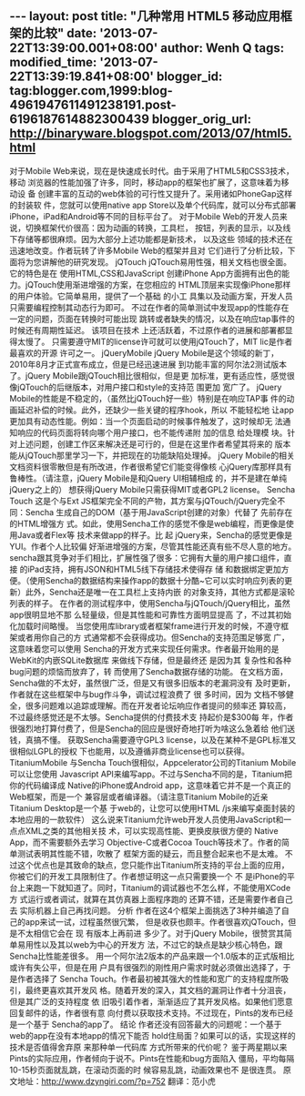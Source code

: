 --- layout: post title: "几种常用 HTML5 移动应用框架的比较" date:
'2013-07-22T13:39:00.001+08:00' author: Wenh Q tags: modified\_time:
'2013-07-22T13:39:19.841+08:00' blogger\_id:
tag:blogger.com,1999:blog-4961947611491238191.post-6196187614882300439
blogger\_orig\_url: http://binaryware.blogspot.com/2013/07/html5.html
---
对于Mobile Web来说，现在是快速成长时代。由于采用了HTML5和CSS3技术，移动
浏览器的性能加强了许多，同时，移动app的框架也扩展了，这意味着为移动设 备
创建丰富的互动的web体验的可行性又提升了。采用诸如PhoneGap这样的封装软
件，您就可以使用native app Store以及单个代码库，就可以分布式部署
iPhone，iPad和Android等不同的目标平台了。
对于Mobile Web的开发人员来说，切换框架代价很高：因为动画的转换，工具栏，
按钮，列表的显示，以及线下存储等都很麻烦。因为大部分上述功能都是新技术，
以及这些 领域的技术还在迅速地改变。作者玩转了许多Mobile Web的框架并且对
它们进行了分析比较，下面将为您讲解他的研究发现。
jQTouch
jQTouch易用性强，相关文档也很全面。它的特色是在 使用HTML,CSS和JavaScript
创建iPhone App方面拥有出色的能力。jQTouch使用渐进增强的方案，在您相应的
HTML顶层来实现像iPhone那样的用户体验。它简单易用，提供了一个基础 的小工
具集以及动画方案，开发人员只需要编程控制其动态行为即可。
不过在作者的简单测试中发现app的性能存在一定的问题，页面在转换时可能出现
跳转或者缺失的情况，以及在响应tap事件的时候还有周期性延迟。 该项目在技术
上还活跃着，不过原作者的进展和部署都显得太慢了。
只需要遵守MIT的license许可就可以使用jQTouch了，MIT lic是作者最喜欢的开源
许可之一。
jQueryMobile
jQuery Mobile是这个领域的新丁，2010年8月才正式宣布成立，但是已经迅速进展
到功能丰富的阿尔法2测试版本了。jQuery Mobile跟jQTouch相比很相似，但是更
加标准，更有适应性，感觉很像jQTouch的后继版本，对用户接口和style的支持范
围更加 宽广了。
jQuery Mobile的性能是不稳定的，（虽然比jQTouch好一些）特别是在响应TAP事
件的动画延迟补偿的时候。此外，还缺少一些关键的程序hook，所以 不能轻松地
让app更加具有动态性能。例如：当一个页面启动的时候事件触发了，这时候却无
法通知响应的代码页面将转向哪个用户接口，也不能传递附 加的信息 给处理模
块。针对上述问题，创建工作区来解决还是可行的，但是在这里作者希望其将来的
版本能从jQTouch那里学习一下，并把现在的功能缺陷处理掉。
jQuery Mobile的相关文档资料很零散但是有所改进，作者很希望它们能变得像核
心jQuery库那样具有鲁棒性。（请注意，jQuery Mobile是和jQuery UI相辅相成
的，并不是建在单纯jQuery之上的）
想获得jQuery Mobile只需获得MIT或者GPL2 license。
Sencha Touch
这是个与Ext JS框架完全不同的产物，其方案与jQTouch/jQuery完全不同：Sencha
生成自己的DOM（基于用JavaScript创建的对象）代替了 先前存在的HTML增强方
式。如此，使用Sencha工作的感觉不像是web编程，而更像是使用Java或者Flex等
技术来做app的样子。比 起 jQuery来，Sencha的感觉更像是YUI。作者个人比较偏
好渐进增强的方案，尽管其性能还真有些不尽人意的地方。
sencha跟其竞争对手们相比，扩展性强了很多：它拥有大量的用户接口组件，直接
的iPad支持，拥有JSON和HTML5线下存储技术使得存 储 和数据绑定更加方
便。（使用Sencha的数据结构来操作app的数据十分酷\~它可以实时响应列表的更
新）此外，Sencha还是唯一在工具栏上支持内嵌 的对象支持，其他方式都是滚轮
列表的样子。
在作者的测试程序中，使用Sencha与jQTouch/jQuery相比，虽然app很明显地不那
么轻量级，但是其性能和可靠性方面明显提高 了，不过其初始化加载时间略慢。
当您使用库library或者框架frame进行开发的时候，不遵守框架或者用你自己的方
式通常都不会获得成功。但Sencha的支持范围足够宽 广，这意味着您可以使用
Sencha的开发方式来实现任何需求。作者最开始用的是WebKit的内嵌SQLite数据库
来做线下存储，但是最终还 是因为其 复杂性和各种bug问题的烦恼而放弃了，转
而使用了Sencha数据存储的功能。
在文档方面，Sencha做的不太好，虽然很广泛，但是又有很多旧版本的老漏洞没有
及时更新，作者就在这些框架中与bug作斗争，调试过程浪费了 很 多时间，因为
文档不够健全，很多问题难以追踪或理解。而在开发者论坛响应作者提问的频率还
算较高，不过最终感觉还是不太够。Sencha提供的付费技术支 持起价是\$300每
年，作者很强烈地打算付费了，但是Sencha的回应是很好奇地打听为啥这么急着给
他们送钱，真搞不懂。
获取Sencha需要遵守GPL3 license，以及在某种不是GPL标准又很相似LGPL的授权
下也能用，以及遵循非商业license也可以获得。
TitaniumMobile
与Sencha Touch很相似，Appcelerator公司的Titanium Mobile可以让您使用
Javascript API来编写app。不过与Sencha不同的是，Titanium把你的代码编译成
Native的iPhone或Android app，这意味着它并不是一个真正的Web框架，而是一个
兼容层或者编译器。（请注意Titanium Mobile的近亲Titanium Desktop是一个基
于web的，让您可以使用HTML /js来编写桌面封装的本地应用的一款软件）
这么说来Titanium允许web开发人员使用JavaScript和一点点XML之类的其他相关技
术，可以实现高性能、更换皮肤很方便的 Native App，而不需要额外去学习
Objective-C或者Cocoa Touch等技术了。作者的简单测试表明其性能不错，吹散了
框架方面的疑云，而且整合起来也不是太难。
不过这个优点也是其致命的缺点，您只能作出Titanium所支持的平台上面的应用，
你被它们的开发工具限制住了。作者想证明这一点只需要换一个 不 是iPhone的平
台上来跑一下就知道了。同时，Titanium的调试器也不怎么样，不能使用XCode方
式运行或者调试，就算在其仿真器上面程序跑的 还算不错，还是需要作者自己去
实际机器上自己再找问题。
分析
作者在这4个框架上面挑选了3种并编造了自己的app来试一试，过程虽然很冗繁，
但是收获也颇丰。作者很喜欢jQTouch，但是不太相信它会在 现 有版本上再前进
多少了。对于jQuery Mobile，很赞赏其简单易用性以及其以web为中心的开发方
法，不过它的缺点是缺少核心特色，跟Sencha比性能差很多。
用一个阿尔法2版本的产品来跟一个1.0版本的正式版相比或许有失公平，但是在用
户具有很强烈的刚性用户需求时就必须做出选择了，于是作者选择了 Sencha
Touch。作者最初被其强大的性能和宽广的支持程度所吸引，最终更喜欢其开发风
格。随着开发的深入，其文档的漏洞让作者十分沮丧，但是其广泛的支持程度 依
旧吸引着作者，渐渐适应了其开发风格。如果他们愿意回复邮件的话，作者很有意
向付费以获取技术支持。不过现在，Pints的发布已经是一个基于
Sencha的app了。
结论
作者还没有回答最大的问题呢：一个基于web的app在没有本地app的情况下能否
hold住局面？如果可以的话，实现这样的技术是否值得舍弃原 来那种单一代码库
方式所带来的代价呢？
鉴于两星期以来Pints的实际应用，作者倾向于说不。Pints在性能和bug方面陷入
僵局，平均每隔10-15秒页面就乱跳，在滚动页面的时 候容易乱跳，动画效果也不
是很连贯。
原文地址：http://www.dzyngiri.com/?p=752
翻译：范小虎
